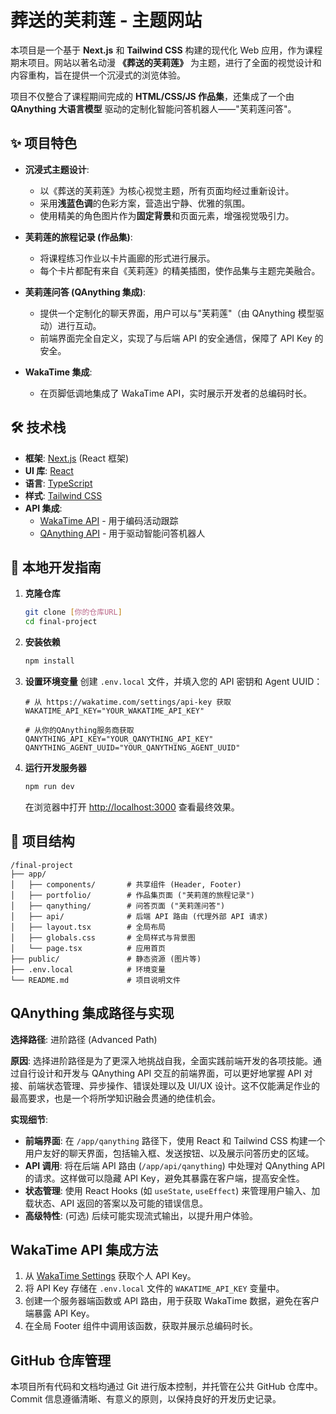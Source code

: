 # 葬送的芙莉莲 - 主题网站

本项目是一个基于 **Next.js** 和 **Tailwind CSS** 构建的现代化 Web 应用，作为课程期末项目。网站以著名动漫 **《葬送的芙莉莲》** 为主题，进行了全面的视觉设计和内容重构，旨在提供一个沉浸式的浏览体验。

项目不仅整合了课程期间完成的 **HTML/CSS/JS 作品集**，还集成了一个由 **QAnything 大语言模型** 驱动的定制化智能问答机器人——"芙莉莲问答"。

## ✨ 项目特色

-   **沉浸式主题设计**:
    -   以《葬送的芙莉莲》为核心视觉主题，所有页面均经过重新设计。
    -   采用**浅蓝色调**的色彩方案，营造出宁静、优雅的氛围。
    -   使用精美的角色图片作为**固定背景**和页面元素，增强视觉吸引力。

-   **芙莉莲的旅程记录 (作品集)**:
    -   将课程练习作业以卡片画廊的形式进行展示。
    -   每个卡片都配有来自《芙莉莲》的精美插图，使作品集与主题完美融合。

-   **芙莉莲问答 (QAnything 集成)**:
    -   提供一个定制化的聊天界面，用户可以与"芙莉莲"（由 QAnything 模型驱动）进行互动。
    -   前端界面完全自定义，实现了与后端 API 的安全通信，保障了 API Key 的安全。

-   **WakaTime 集成**:
    -   在页脚低调地集成了 WakaTime API，实时展示开发者的总编码时长。

## 🛠️ 技术栈

-   **框架**: [Next.js](https://nextjs.org/) (React 框架)
-   **UI 库**: [React](https://reactjs.org/)
-   **语言**: [TypeScript](https://www.typescriptlang.org/)
-   **样式**: [Tailwind CSS](https://tailwindcss.com/)
-   **API 集成**:
    -   [WakaTime API](https://wakatime.com/developers) - 用于编码活动跟踪
    -   [QAnything API](https://qanything.ai/) - 用于驱动智能问答机器人

## 🚀 本地开发指南

1.  **克隆仓库**
    ```bash
    git clone [你的仓库URL]
    cd final-project
    ```

2.  **安装依赖**
    ```bash
    npm install
    ```

3.  **设置环境变量**
    创建 `.env.local` 文件，并填入您的 API 密钥和 Agent UUID：
    ```
    # 从 https://wakatime.com/settings/api-key 获取
    WAKATIME_API_KEY="YOUR_WAKATIME_API_KEY"

    # 从你的QAnything服务商获取
    QANYTHING_API_KEY="YOUR_QANYTHING_API_KEY"
    QANYTHING_AGENT_UUID="YOUR_QANYTHING_AGENT_UUID"
    ```

4.  **运行开发服务器**
    ```bash
    npm run dev
    ```

    在浏览器中打开 [http://localhost:3000](http://localhost:3000) 查看最终效果。

## 📂 项目结构

```
/final-project
├── app/
│   ├── components/       # 共享组件 (Header, Footer)
│   ├── portfolio/        # 作品集页面 ("芙莉莲的旅程记录")
│   ├── qanything/        # 问答页面 ("芙莉莲问答")
│   ├── api/              # 后端 API 路由 (代理外部 API 请求)
│   ├── layout.tsx        # 全局布局
│   ├── globals.css       # 全局样式与背景图
│   └── page.tsx          # 应用首页
├── public/               # 静态资源 (图片等)
├── .env.local            # 环境变量
└── README.md             # 项目说明文件
```

## QAnything 集成路径与实现

**选择路径**: 进阶路径 (Advanced Path)

**原因**:
选择进阶路径是为了更深入地挑战自我，全面实践前端开发的各项技能。通过自行设计和开发与 QAnything API 交互的前端界面，可以更好地掌握 API 对接、前端状态管理、异步操作、错误处理以及 UI/UX 设计。这不仅能满足作业的最高要求，也是一个将所学知识融会贯通的绝佳机会。

**实现细节**:
- **前端界面**: 在 `/app/qanything` 路径下，使用 React 和 Tailwind CSS 构建一个用户友好的聊天界面，包括输入框、发送按钮、以及展示问答历史的区域。
- **API 调用**: 将在后端 API 路由 (`/app/api/qanything`) 中处理对 QAnything API 的请求。这样做可以隐藏 API Key，避免其暴露在客户端，提高安全性。
- **状态管理**: 使用 React Hooks (如 `useState`, `useEffect`) 来管理用户输入、加载状态、API 返回的答案以及可能的错误信息。
- **高级特性**: (可选) 后续可能实现流式输出，以提升用户体验。

## WakaTime API 集成方法

1.  从 [WakaTime Settings](https://wakatime.com/settings/api-key) 获取个人 API Key。
2.  将 API Key 存储在 `.env.local` 文件的 `WAKATIME_API_KEY` 变量中。
3.  创建一个服务器端函数或 API 路由，用于获取 WakaTime 数据，避免在客户端暴露 API Key。
4.  在全局 Footer 组件中调用该函数，获取并展示总编码时长。

## GitHub 仓库管理

本项目所有代码和文档均通过 Git 进行版本控制，并托管在公共 GitHub 仓库中。Commit 信息遵循清晰、有意义的原则，以保持良好的开发历史记录。
